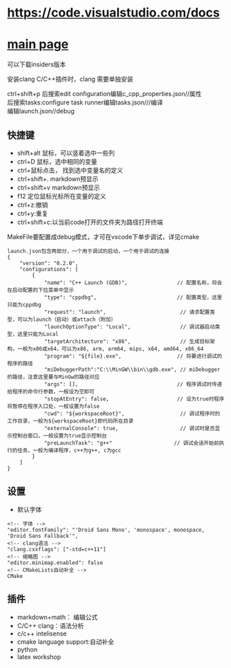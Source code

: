 # https://code.visualstudio.com/docs  
# [main page](https://code.visualstudio.com/)
可以下载insiders版本

安装clang C/C++插件时，clang 需要单独安装  

ctrl+shift+p 后搜索edit configuration编辑c_cpp_properties.json//属性  
                    后搜索tasks:configure task runner编辑tasks.json///编译  
                    编辑launch.json//debug  
## 快捷键
- shift+alt 鼠标，可以竖着选中一些列  
- ctrl+D 鼠标，选中相同的变量  
- ctrl+鼠标点击， 找到选中变量名的定义
- ctrl+shift+. markdown预显示
- ctrl+shift+v markdown预显示
- f12 定位鼠标光标所在变量的定义
- ctrl+z:撤销
- ctrl+y:重复
- ctrl+shift+c:以当前code打开的文件夹为路径打开终端

MakeFile要配置成debug模式，才可在vscode下单步调试，详见cmake

```
launch.json包含两部分，一个用于调试的启动，一个用于调试的连接
{
    "version": "0.2.0",
    "configurations": [
        {
            "name": "C++ Launch (GDB)",                // 配置名称，将会在启动配置的下拉菜单中显示
            "type": "cppdbg",                          // 配置类型，这里只能为cppdbg
            "request": "launch",                        // 请求配置类型，可以为launch（启动）或attach（附加）
            "launchOptionType": "Local",                // 调试器启动类型，这里只能为Local
            "targetArchitecture": "x86",                // 生成目标架构，一般为x86或x64，可以为x86, arm, arm64, mips, x64, amd64, x86_64
            "program": "${file}.exe",                  // 将要进行调试的程序的路径
            "miDebuggerPath":"C:\\MinGW\\bin\\gdb.exe", // miDebugger的路径，注意这里要与MinGw的路径对应
            "args": [],                                // 程序调试时传递给程序的命令行参数，一般设为空即可
            "stopAtEntry": false,                      // 设为true时程序将暂停在程序入口处，一般设置为false
            "cwd": "${workspaceRoot}",                  // 调试程序时的工作目录，一般为${workspaceRoot}即代码所在目录
            "externalConsole": true,                    // 调试时是否显示控制台窗口，一般设置为true显示控制台
            "preLaunchTask": "g++"                    // 调试会话开始前执行的任务，一般为编译程序，c++为g++, c为gcc
        }
    ]
}
```
## 设置
- 默认字体
```
<!-- 字体 -->
"editor.fontFamily": "'Droid Sans Mono', 'monospace', monospace, 'Droid Sans Fallback'",
<!-- clang语法 -->
"clang.cxxflags": ["-std=c++11"]
<!-- 缩略图 -->
"editor.minimap.enabled": false  
<!-- CMakeLists自动补全 -->
CMake
```

## 插件
- markdown+math： 编辑公式
- C/C++ clang：语法分析
- c/c++ intelisense
- cmake language support:自动补全
- python 
- latex workshop
